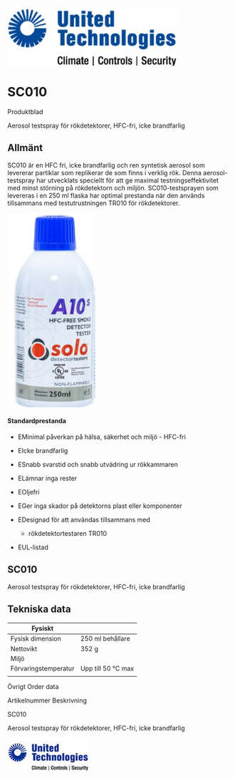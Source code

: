 ![](_page_0_Picture_0.jpeg)

# SC010

Produktblad

Aerosol testspray för rökdetektorer, HFC-fri, icke brandfarlig

## Allmänt

SC010 är en HFC fri, icke brandfarlig och ren syntetisk aerosol som levererar partiklar som replikerar de som finns i verklig rök. Denna aerosol-testspray har utvecklats speciellt för att ge maximal testningseffektivitet med minst störning på rökdetektorn och miljön. SC010-testsprayen som levereras i en 250 ml flaska har optimal prestanda när den används tillsammans med testutrustningen TR010 för rökdetektorer.

![](_page_0_Picture_5.jpeg)

#### Standardprestanda

- EMinimal påverkan på hälsa, säkerhet och miljö - HFC-fri
- EIcke brandfarlig
- ESnabb svarstid och snabb utvädring ur rökkammaren
- ELämnar inga rester
- EOljefri

- EGer inga skador på detektorns plast eller komponenter
- EDesignad för att användas tillsammans med
	- rökdetektortestaren TR010
- EUL-listad

## SC010

Aerosol testspray för rökdetektorer, HFC-fri, icke brandfarlig

## Tekniska data

| Fysiskt              |                    |
|----------------------|--------------------|
| Fysisk dimension     | 250 ml behållare   |
| Nettovikt            | 352 g              |
| Miljö                |                    |
| Förvaringstemperatur | Upp till 50 °C max |
|                      |                    |

Övrigt Order data

Artikelnummer Beskrivning

SC010

Aerosol testspray för rökdetektorer, HFC-fri, icke brandfarlig

![](_page_1_Picture_11.jpeg)